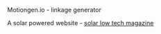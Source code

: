Motiongen.io - linkage generator

A solar powered website - [solar low tech magazine](https://solar.lowtechmagazine.com/2018/09/how-to-build-a-low-tech-website/)
